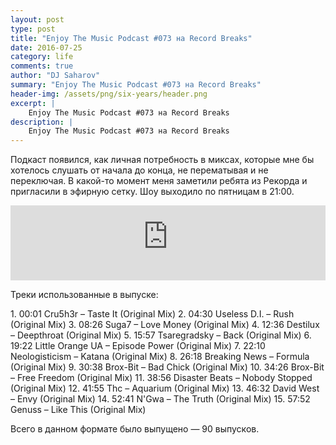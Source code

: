 ```yaml
---
layout: post
type: post
title: "Enjoy The Music Podcast #073 на Record Breaks"
date: 2016-07-25
category: life
comments: true
author: "DJ Saharov"
summary: "Enjoy The Music Podcast #073 на Record Breaks"
header-img: /assets/png/six-years/header.png
excerpt: |
    Enjoy The Music Podcast #073 на Record Breaks
description: |
    Enjoy The Music Podcast #073 на Record Breaks
---
```


<p>
<span class="firstcharacter">П</span>одкаст появился, как личная потребность в миксах, которые мне бы хотелось слушать от начала до конца, не перематывая и не переключая. В какой-то момент меня заметили ребята из Рекорда и пригласили в эфирную сетку. Шоу выходило по пятницам в 21:00.
</p>

<iframe width="100%" height="120" src="https://player-widget.mixcloud.com/widget/iframe/?hide_cover=1&feed=%2Fdjsaharovofficial%2Fenjoy-the-music-podcast-073%2F" frameborder="0" allow="encrypted-media; fullscreen; autoplay; idle-detection; speaker-selection; web-share;" ></iframe>

<p>Треки использованные в выпуске:</p>
1. 00:01 Cru5h3r – Taste It (Original Mix)
2. 04:30 Useless D.I. – Rush (Original Mix)
3. 08:26 Suga7 – Love Money (Original Mix)
4. 12:36 Destilux – Deepthroat (Original Mix)
5. 15:57 Tsaregradsky – Back (Original Mix)
6. 19:22 Little Orange UA – Episode Power (Original Mix)
7. 22:10 Neologisticism – Katana (Original Mix)
8. 26:18 Breaking News – Formula (Original Mix)
9. 30:38 Brox-Bit – Bad Chick (Original Mix)
10. 34:26 Brox-Bit – Free Freedom (Original Mix)
11. 38:56 Disaster Beats – Nobody Stopped (Original Mix)
12. 41:55 Thc – Aquarium (Original Mix)
13. 46:32 David West – Envy (Original Mix)
14. 52:41 N'Gwa – The Truth (Original Mix)
15. 57:52 Genuss – Like This (Original Mix)

<p>Всего в данном формате было выпущено &mdash; 90 выпусков.</p>